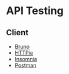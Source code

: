 # API Testing

## Client

- [Bruno](/bruno.md)
- [HTTPie](/httpie.md)
- [Insomnia](/insomnia.md)
- [Postman](/postman/README.md)
